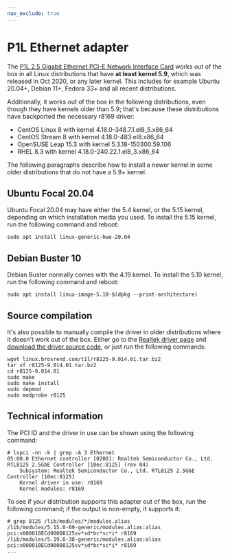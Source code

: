```yaml
---
nav_exclude: true
---
```


# P1L Ethernet adapter

The [P1L 2.5 Gigabit Ethernet PCI-E Network Interface
Card](https://www.brostrend.com/products/p1l) works out of the box in all Linux
distributions that have **at least kernel 5.9**, which was released in Oct
2020, or any later kernel. This includes for example Ubuntu 20.04+, Debian 11+,
Fedora 33+ and all recent distributions.

Additionally, it works out of the box in the following distributions, even
though they have kernels older than 5.9; that's because these distributions
have backported the necessary r8169 driver:

- CentOS Linux 8 with kernel 4.18.0-348.7.1.el8_5.x86_64
- CentOS Stream 8 with kernel 4.18.0-483.el8.x86_64
- OpenSUSE Leap 15.3 with kernel 5.3.18-150300.59.106
- RHEL 8.3 with kernel 4.18.0-240.22.1.el8_3.x86_64

The following paragraphs describe how to install a newer kernel in some older
distributions that do not have a 5.9+ kernel.

## Ubuntu Focal 20.04

Ubuntu Focal 20.04 may have either the 5.4 kernel, or the 5.15 kernel,
depending on which installation media you used. To install the 5.15 kernel, run
the following command and reboot:

    sudo apt install linux-generic-hwe-20.04

## Debian Buster 10

Debian Buster normally comes with the 4.19 kernel. To install the 5.10 kernel, run the following command and reboot:

    sudo apt install linux-image-5.10-$(dpkg --print-architecture)

## Source compilation

It's also possible to manually compile the driver in older distributions where
it doesn't work out of the box. Either go to the [Realtek driver
page](https://www.realtek.com/Download/List?cate_id=584) and [download the
driver source
code](https://www.realtek.com/Download/ToDownload?type=direct&downloadid=3763),
or just run the following commands:

    wget linux.brosrend.com/t1l/r8125-9.014.01.tar.bz2
    tar xf r8125-9.014.01.tar.bz2
    cd r8125-9.014.01
    sudo make
    sudo make install
    sudo depmod
    sudo modprobe r8125

## Technical information

The PCI ID and the driver in use can be shown using the following command:

    # lspci -nn -k | grep -A 3 Ethernet
    05:00.0 Ethernet controller [0200]: Realtek Semiconductor Co., Ltd. RTL8125 2.5GbE Controller [10ec:8125] (rev 04)
        Subsystem: Realtek Semiconductor Co., Ltd. RTL8125 2.5GbE Controller [10ec:8125]
        Kernel driver in use: r8169
        Kernel modules: r8169

To see if your distribution supports this adapter out of the box, run the
following command; if the output is non-empty, it supports it:

    # grep 8125 /lib/modules/*/modules.alias
    /lib/modules/5.15.0-69-generic/modules.alias:alias pci:v000010ECd00008125sv*sd*bc*sc*i* r8169
    /lib/modules/5.19.0-38-generic/modules.alias:alias pci:v000010ECd00008125sv*sd*bc*sc*i* r8169
    ...
